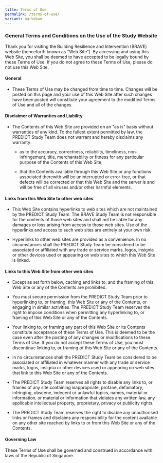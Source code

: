 ```yaml
---
title: Terms of Use
permalink: /terms-of-use/
variant: markdown
---
```

### **General Terms and Conditions on the Use of the Study Website**
Thank you for visiting the Building Resilience and Intervention (BRAVE) website (henceforth known as "Web Site"). By accessing and using this Web Site, you shall be deemed to have accepted to be legally bound by these Terms of Use. If you do not agree to these Terms of Use, please do not use this Web Site.
#### **General**

*   These Terms of Use may be changed from time to time. Changes will be posted on this page and your use of this Web Site after such changes have been posted will constitute your agreement to the modified Terms of Use and all of the changes.

#### **Disclaimer of Warranties and Liability**
*   The Contents of this Web Site are provided on an "as is" basis without warranties of any kind. To the fullest extent permitted by law, the PREDICT Study Team does not warrant and hereby disclaims any warranty:
    
    *   as to the accuracy, correctness, reliability, timeliness, non-infringement, title, merchantability or fitness for any particular purpose of the Contents of this Web Site;
        
    *   that the Contents available through this Web Site or any functions associated therewith will be uninterrupted or error-free, or that defects will be corrected or that this Web Site and the server is and will be free of all viruses and/or other harmful elements.

#### **Links from this Web Site to other web sites**
*   This Web Site contains hyperlinks to web sites which are not maintained by the PREDICT Study Team. The BRAVE Study Team is not responsible for the contents of those web sites and shall not be liable for any damages or loss arising from access to those web sites. Use of the hyperlinks and access to such web sites are entirely at your own risk.
    
*   Hyperlinks to other web sites are provided as a convenience. In no circumstances shall the PREDICT Study Team be considered to be associated or affiliated with any trade or service marks, logos, insignia or other devices used or appearing on web sites to which this Web Site is linked.

#### **Links to this Web Site from other web sites**
*   Except as set forth below, caching and links to, and the framing of this Web Site or any of the Contents are prohibited.
    
*   You must secure permission from the PREDICT Study Team prior to hyperlinking to, or framing, this Web Site or any of the Contents, or engaging in similar activities. The PREDICT Study Team reserves the right to impose conditions when permitting any hyperlinking to, or framing of this Web Site or any of the Contents.
    
*   Your linking to, or framing any part of this Web Site or its Contents constitute acceptance of these Terms of Use. This is deemed to be the case even after the posting of any changes or modifications to these Terms of Use. If you do not accept these Terms of Use, you must discontinue linking to, or framing of this Web Site or any of the Contents.
    
*   In no circumstances shall the PREDICT Study Team be considered to be associated or affiliated in whatever manner with any trade or service marks, logos, insignia or other devices used or appearing on web sites that link to this Web Site or any of the Contents.
    
*   The PREDICT Study Team reserves all rights to disable any links to, or frames of any site containing inappropriate, profane, defamatory, infringing, obscene, indecent or unlawful topics, names, material or information, or material or information that violates any written law, any applicable intellectual property, proprietary, privacy or publicity rights.
    
*   The PREDICT Study Team reserves the right to disable any unauthorised links or frames and disclaims any responsibility for the content available on any other site reached by links to or from this Web Site or any of the Contents.

#### **Governing Law**
<p>These Terms of Use shall be governed and construed in accordance with laws of the Republic of Singapore.</p>